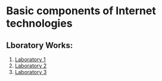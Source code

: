 # Basic components of Internet technologies

## Lboratory Works:
1. [Laboratory 1](https://github.com/DanilaNik/IU5_BKIT2022/tree/main/lab1)
2. [Laboratory 2](https://github.com/DanilaNik/IU5_BKIT2022/tree/main/lab2)
3. [Laboratory 3](https://github.com/DanilaNik/IU5_BKIT2022/tree/main/lab3)